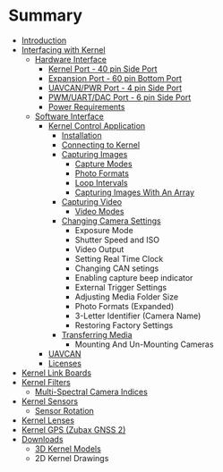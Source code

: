 # Summary

* [Introduction](README.md)
* [Interfacing with Kernel](interfacing-with-kernel.md)
  * [Hardware Interface](interfacing-with-kernel/hardware-interface.md)
    * [Kernel Port - 40 pin Side Port](interfacing-with-kernel/hardware-interface/kernel-port-40-pin-side-port.md)
    * [Expansion Port - 60 pin Bottom Port](interfacing-with-kernel/hardware-interface/expansion-port-60-pin-bottom-port.md)
    * [UAVCAN/PWR Port - 4 pin Side Port](interfacing-with-kernel/hardware-interface/uavcan-port.md)
    * [PWM/UART/DAC Port - 6 pin Side Port](interfacing-with-kernel/hardware-interface/gps-port.md)
    * [Power Requirements](interfacing-with-kernel/hardware-interface/powering-kernel.md)
  * [Software Interface](interfacing-with-kernel/software-interface.md)
    * [Kernel Control Application](interfacing-with-kernel/software-interface/qgis-plugin.md)
      * [Installation](interfacing-with-kernel/software-interface/qgis-plugin/installation.md)
      * [Connecting to Kernel](interfacing-with-kernel/software-interface/qgis-plugin/connecting-to-kernel.md)
      * [Capturing Images](interfacing-with-kernel/software-interface/qgis-plugin/capturing-images.md)
        * [Capture Modes](interfacing-with-kernel/software-interface/qgis-plugin/capturing-images/capture-modes.md)
        * [Photo Formats](interfacing-with-kernel/software-interface/qgis-plugin/capturing-images/photo-formats.md)
        * [Loop Intervals](interfacing-with-kernel/software-interface/qgis-plugin/capturing-images/loop-intervals.md)
        * [Capturing Images With An Array](interfacing-with-kernel/software-interface/qgis-plugin/capturing-images/capturing-images-with-an-array.md)
      * [Capturing Video](interfacing-with-kernel/software-interface/qgis-plugin/capturing-video.md)
        * [Video Modes](interfacing-with-kernel/software-interface/qgis-plugin/capturing-video/video-modes.md)
      * [Changing Camera Settings](interfacing-with-kernel/software-interface/qgis-plugin/changing-camera-settings.md)
        * Exposure Mode
        * Shutter Speed and ISO
        * Video Output
        * Setting Real Time Clock
        * Changing CAN setings
        * Enabling capture beep indicator
        * External Trigger Settings
        * Adjusting Media Folder Size
        * Photo Formats \(Expanded\)
        * 3-Letter Identifier \(Camera Name\)
        * Restoring Factory Settings
      * [Transferring Media](interfacing-with-kernel/software-interface/qgis-plugin/transferring-media.md)
        * Mounting And Un-Mounting Cameras
    * [UAVCAN](interfacing-with-kernel/software-interface/uavcan.md)
    * [Licenses](interfacing-with-kernel/software-interface/licenses.md)
* [Kernel Link Boards](kernel-link-boards.md)
* [Kernel Filters](kernel-filters.md)
  * [Multi-Spectral Camera Indices](kernel-filters/filter-index-list.md)
* [Kernel Sensors](kernel-sensors.md)
  * [Sensor Rotation](kernel-sensors/sensor-rotation.md)
* [Kernel Lenses](kernel-lenses.md)
* [Kernel GPS \(Zubax GNSS 2\)](kernel-gps-zubax-gnss-2.md)
* [Downloads](downloads.md)
  * [3D Kernel Models](downloads/3d-kernel-models.md)
  * 2D Kernel Drawings

